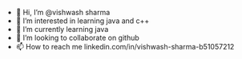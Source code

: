 - 👋 Hi, I’m @vishwash sharma
- 👀 I’m interested in learning java and c++
- 🌱 I’m currently learning java
- 💞️ I’m looking to collaborate on github
- 📫 How to reach me linkedin.com/in/vishwash-sharma-b51057212

<!---
vishwashdark/vishwashdark is a ✨ special ✨ repository because its `README.md` (this file) appears on your GitHub profile.
You can click the Preview link to take a look at your changes.
--->
